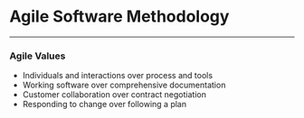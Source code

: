 # Agile Software Methodology
---
### Agile Values
- Individuals and interactions over process and tools
- Working software over comprehensive documentation
- Customer collaboration over contract negotiation
- Responding to change over following a plan


